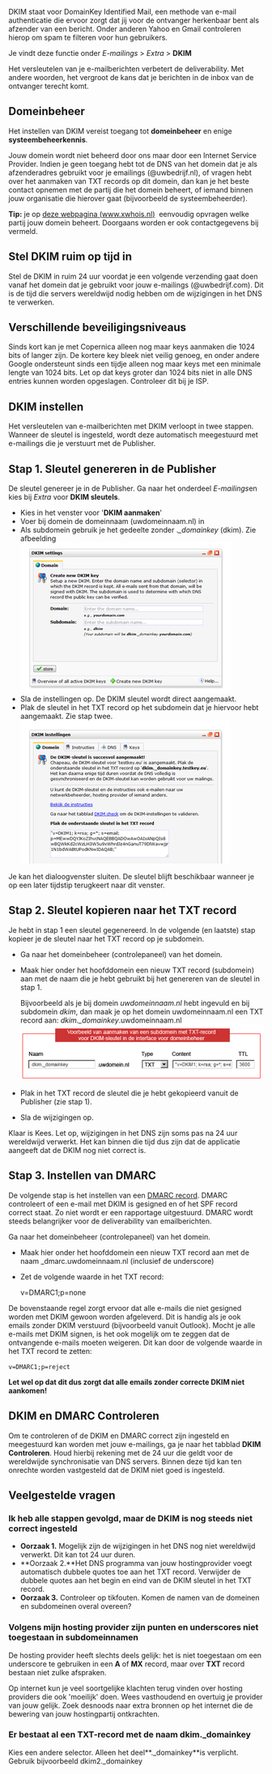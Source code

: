 DKIM staat voor DomainKey Identified Mail, een methode van e-mail
authenticatie die ervoor zorgt dat jij voor de ontvanger herkenbaar bent
als afzender van een bericht. Onder anderen Yahoo en Gmail controleren
hierop om spam te filteren voor hun gebruikers.

Je vindt deze functie onder *E-mailings* \> *Extra* \> **DKIM**

Het versleutelen van je e-mailberichten verbetert de deliverability. Met
andere woorden, het vergroot de kans dat je berichten in de inbox van de
ontvanger terecht komt.

Domeinbeheer
------------

Het instellen van DKIM vereist toegang tot **domeinbeheer** en enige
**systeembeheerkennis**.

Jouw domein wordt niet beheerd door ons maar door een Internet Service
Provider. Indien je geen toegang hebt tot de DNS van het domein dat je
als afzenderadres gebruikt voor je emailings (@uwbedrijf.nl), of vragen
hebt over het aanmaken van TXT records op dit domein, dan kan je het
beste contact opnemen met de partij die het domein beheert, of iemand
binnen jouw organisatie die hierover gaat (bijvoorbeeld de
systeembeheerder).

**Tip:** je op [deze webpagina
(www.xwhois.nl)](<http://www.xwhois.nl/> "Domeingegevens opvragen")
 eenvoudig opvragen welke partij jouw domein beheert. Doorgaans worden
er ook contactgegevens bij vermeld.

Stel DKIM ruim op tijd in
-------------------------

Stel de DKIM in ruim 24 uur voordat je een volgende verzending gaat doen
vanaf het domein dat je gebruikt voor jouw e-mailings (@uwbedrijf.com).
Dit is de tijd die servers wereldwijd nodig hebben om de wijzigingen in
het DNS te verwerken.

Verschillende beveiligingsniveaus
---------------------------------

Sinds kort kan je met Copernica alleen nog maar keys aanmaken die 1024
bits of langer zijn. De kortere key bleek niet veilig genoeg, en onder
andere Google ondersteunt sinds een tijdje alleen nog maar keys met een
minimale lengte van 1024 bits. Let op dat keys groter dan 1024 bits niet
in alle DNS entries kunnen worden opgeslagen. Controleer dit bij je ISP.

DKIM instellen
--------------

Het versleutelen van e-mailberichten met DKIM verloopt in twee stappen.
Wanneer de sleutel is ingesteld, wordt deze automatisch meegestuurd met
e-mailings die je verstuurt met de Publisher.

Stap 1. Sleutel genereren in de Publisher
-----------------------------------------

De sleutel genereer je in de Publisher. Ga naar het onderdeel
*E-mailings*en kies bij *Extra* voor **DKIM sleutels**.

-   Kies in het venster voor '**DKIM aanmaken**'
-   Voer bij domein de domeinnaam (uwdomeinnaam.nl) in
-   Als subdomein gebruik je het gedeelte zonder .*\_domainkey* (dkim).
    Zie afbeelding\
     ![](../images/generatekey.png)
-   Sla de instellingen op. De DKIM sleutel wordt direct aangemaakt.
-   Plak de sleutel in het TXT record op het subdomein dat je hiervoor
    hebt aangemaakt. Zie stap twee.\
     ![](../images/DKIM_keyisgenerated.png)

Je kan het dialoogvenster sluiten. De sleutel blijft beschikbaar wanneer
je op een later tijdstip terugkeert naar dit venster.

Stap 2. Sleutel kopieren naar het TXT record
--------------------------------------------

Je hebt in stap 1 een sleutel gegenereerd. In de volgende (en laatste)
stap kopieer je de sleutel naar het TXT record op je subdomein.

-   Ga naar het domeinbeheer (controlepaneel) van het domein.
-   Maak hier onder het hoofddomein een nieuw TXT record (subdomein) aan
    met de naam die je hebt gebruikt bij het genereren van de sleutel in
    stap 1.

    Bijvoorbeeld als je bij domein *uwdomeinnaam.nl* hebt ingevuld en
    bij subdomein *dkim*, dan maak je op het domein uwdomeinnaam.nl een
    TXT record aan: *dkim.\_domainkey*.uwdomeinnaam.nl\
     ![](../images/DKIM-DNS.png)

-   Plak in het TXT record de sleutel die je hebt gekopieerd vanuit de
    Publisher (zie stap 1).
-   Sla de wijzigingen op.

Klaar is Kees. Let op, wijzigingen in het DNS zijn soms pas na 24 uur
wereldwijd verwerkt. Het kan binnen die tijd dus zijn dat de applicatie
aangeeft dat de DKIM nog niet correct is. 

Stap 3. Instellen van DMARC
---------------------------

De volgende stap is het instellen van een [DMARC
record](https://www.dmarc.org "DMARC website"). DMARC controleert of een
e-mail met DKIM is gesigned en of het SPF record correct staat. Zo niet
wordt er een rapportage uitgestuurd. DMARC wordt steeds belangrijker
voor de deliverability van emailberichten.

Ga naar het domeinbeheer (controlepaneel) van het domein.

-   Maak hier onder het hoofddomein een nieuw TXT record aan met de naam
    \_dmarc.uwdomeinnaam.nl (inclusief de underscore)
-   Zet de volgende waarde in het TXT record:

    v=DMARC1;p=none

De bovenstaande regel zorgt ervoor dat alle e-mails die niet gesigned
worden met DKIM gewoon worden afgeleverd. Dit is handig als je ook
emails zonder DKIM verstuurd (bijvoorbeeld vanuit Outlook). Mocht je
alle e-mails met DKIM signen, is het ook mogelijk om te zeggen dat de
ontvangende e-mails moeten weigeren. Dit kan door de volgende waarde in
het TXT record te zetten:

    v=DMARC1;p=reject

**Let wel op dat dit dus zorgt dat alle emails zonder correcte DKIM niet
aankomen!**

DKIM en DMARC Controleren
-------------------------

Om te controleren of de DKIM en DMARC correct zijn ingesteld en
meegestuurd kan worden met jouw e-mailings, ga je naar het tabblad
**DKIM Controleren**. Houd hierbij rekening met de 24 uur die geldt voor
de wereldwijde synchronisatie van DNS servers. Binnen deze tijd kan ten
onrechte worden vastgesteld dat de DKIM niet goed is ingesteld.

Veelgestelde vragen
-------------------

### Ik heb alle stappen gevolgd, maar de DKIM is nog steeds niet correct ingesteld

-   **Oorzaak 1.** Mogelijk zijn de wijzigingen in het DNS nog niet
    wereldwijd verwerkt. Dit kan tot 24 uur duren.
-   **Oorzaak 2.**Het DNS programma van jouw hostingprovider voegt
    automatisch dubbele quotes toe aan het TXT record. Verwijder de
    dubbele quotes aan het begin en eind van de DKIM sleutel in het TXT
    record.
-   **Oorzaak 3.** Controleer op tikfouten. Komen de namen van de
    domeinen en subdomeinen overal overeen?

### Volgens mijn hosting provider zijn punten en underscores niet toegestaan in subdomeinnamen

De hosting provider heeft slechts deels gelijk: het is niet toegestaan
om een underscore te gebruiken in een **A** of **MX** record, maar over
**TXT** record bestaan niet zulke afspraken.

Op internet kun je veel soortgelijke klachten terug vinden over hosting
providers die ook 'moeilijk' doen. Wees vasthoudend en overtuig je
provider van jouw gelijk. Zoek desnoods naar extra bronnen op het
internet die de bewering van jouw hostingpartij ontkrachten.

### Er bestaat al een TXT-record met de naam dkim.\_domainkey

Kies een andere selector. Alleen het deel**.\_domainkey**is verplicht.
Gebruik bijvoorbeeld dkim2.\_domainkey
